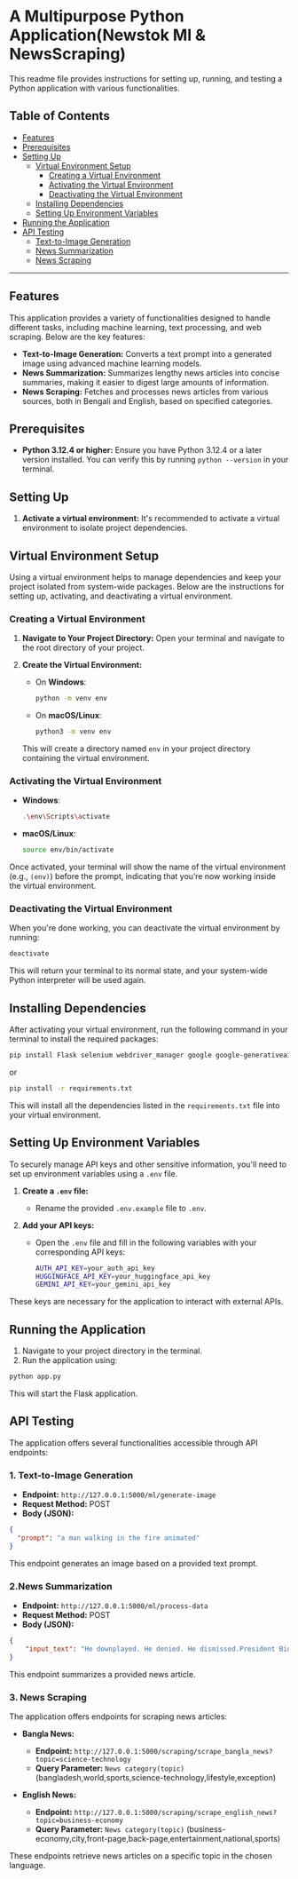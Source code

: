 # A Multipurpose Python Application(Newstok Ml & NewsScraping)

This readme file provides instructions for setting up, running, and testing a Python application with various functionalities.

## Table of Contents

- [Features](#features)
- [Prerequisites](#prerequisites)
- [Setting Up](#setting-up)
  - [Virtual Environment Setup](#virtual-environment-setup)
    - [Creating a Virtual Environment](#creating-a-virtual-environment)
    - [Activating the Virtual Environment](#activating-the-virtual-environment)
    - [Deactivating the Virtual Environment](#deactivating-the-virtual-environment)
  - [Installing Dependencies](#installing-dependencies)
  - [Setting Up Environment Variables](#setting-up-environment-variables)
- [Running the Application](#running-the-application)
- [API Testing](#api-testing)
  - [Text-to-Image Generation](#1-text-to-image-generation)
  - [News Summarization](#2news-summarization)
  - [News Scraping](#3-news-scraping)
---

## Features

This application provides a variety of functionalities designed to handle different tasks, including machine learning, text processing, and web scraping. Below are the key features:

- **Text-to-Image Generation:** Converts a text prompt into a generated image using advanced machine learning models.
- **News Summarization:** Summarizes lengthy news articles into concise summaries, making it easier to digest large amounts of information.
- **News Scraping:** Fetches and processes news articles from various sources, both in Bengali and English, based on specified categories.

## Prerequisites

* **Python 3.12.4 or higher:** Ensure you have Python 3.12.4 or a later version installed. You can verify this by running `python --version` in your terminal.

## Setting Up

1. **Activate a virtual environment:** It's recommended to activate a virtual environment to isolate project dependencies.

## Virtual Environment Setup

Using a virtual environment helps to manage dependencies and keep your project isolated from system-wide packages. Below are the instructions for setting up, activating, and deactivating a virtual environment.

### Creating a Virtual Environment

1. **Navigate to Your Project Directory:**
   Open your terminal and navigate to the root directory of your project.

2. **Create the Virtual Environment:**

   - On **Windows**:
     ```bash
     python -m venv env
     ```
   - On **macOS/Linux**:
     ```bash
     python3 -m venv env
     ```

   This will create a directory named `env` in your project directory containing the virtual environment.

### Activating the Virtual Environment

- **Windows**:
  ```bash
  .\env\Scripts\activate
  ```
- **macOS/Linux**:
  ```bash
  source env/bin/activate
  ```

Once activated, your terminal will show the name of the virtual environment (e.g., `(env)`) before the prompt, indicating that you’re now working inside the virtual environment.

### Deactivating the Virtual Environment

When you're done working, you can deactivate the virtual environment by running:

```bash
deactivate
```

This will return your terminal to its normal state, and your system-wide Python interpreter will be used again.

## Installing Dependencies

After activating your virtual environment, run the following command in your terminal to install the required packages:

```bash
pip install Flask selenium webdriver_manager google google-generativeai Pillow transformers tensorflow
```

or

```bash
pip install -r requirements.txt
```

This will install all the dependencies listed in the `requirements.txt` file into your virtual environment.

## Setting Up Environment Variables

To securely manage API keys and other sensitive information, you'll need to set up environment variables using a `.env` file. 

1. **Create a `.env` file:**
   - Rename the provided `.env.example` file to `.env`.

2. **Add your API keys:**
   - Open the `.env` file and fill in the following variables with your corresponding API keys:
     ```bash
     AUTH_API_KEY=your_auth_api_key
     HUGGINGFACE_API_KEY=your_huggingface_api_key
     GEMINI_API_KEY=your_gemini_api_key
     ```

These keys are necessary for the application to interact with external APIs.

## Running the Application

1. Navigate to your project directory in the terminal.
2. Run the application using:

```bash
python app.py
```

This will start the Flask application.

## API Testing

The application offers several functionalities accessible through API endpoints:

### 1. Text-to-Image Generation

* **Endpoint:** `http://127.0.0.1:5000/ml/generate-image`
* **Request Method:** POST
* **Body (JSON):**

```json
{
  "prompt": "a man walking in the fire animated"
}
```

This endpoint generates an image based on a provided text prompt.


### 2.News Summarization

* **Endpoint:** `http://127.0.0.1:5000/ml/process-data`
* **Request Method:** POST
* **Body (JSON):**

```json
{
    "input_text": "He downplayed. He denied. He dismissed.President Biden’s first television interview since his poor debate performance last week was billed as a prime-time opportunity to reassure the American people that he still has what it takes to run for, win and hold the nation’s highest office..."
}
```

This endpoint summarizes a provided news article.

### 3. News Scraping

The application offers endpoints for scraping news articles:

* **Bangla News:**
    * **Endpoint:** `http://127.0.0.1:5000/scraping/scrape_bangla_news?topic=science-technology`
    * **Query Parameter:** `News category(topic)` (bangladesh,world,sports,science-technology,lifestyle,exception)
  
* **English News:**
    * **Endpoint:** `http://127.0.0.1:5000/scraping/scrape_english_news?topic=business-economy`
    * **Query Parameter:** `News category(topic)` (business-economy,city,front-page,back-page,entertainment,national,sports)

These endpoints retrieve news articles on a specific topic in the chosen language.
